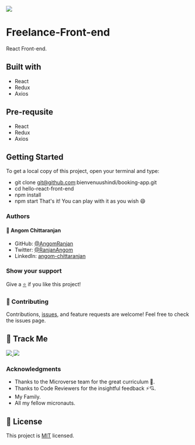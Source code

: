 [![](https://img.shields.io/badge/Micronaut-Angom%20Chittaranjan-blue)](https://github.com/AngomRanjan)

# Freelance-Front-end

React Front-end.

## Built with
  - React
  - Redux
  - Axios

## Pre-requsite
  - React
  - Redux
  - Axios

## Getting Started
 To get a local copy of this project, open your terminal and type:
  - git clone git@github.com:bienvenuushindi/booking-app.git
  - cd hello-react-front-end
  - npm install
  - npm start 
 That's it! You can play with it as you wish 😄
 
### Authors

#### 👤 Angom Chittaranjan

- GitHub: [@AngomRanjan](https://github.com/AngomRanjan)
- Twitter: [@RanjanAngom](https://twitter.com/RanjanAngom)
- LinkedIn: [angom-chittaranjan](https://linkedin.com/in/angom-chittaranjan)

### Show your support
Give a [⭐️](../../stargazers) if you like this project!

### 🤝 Contributing
Contributions, [issues](../../issues), and feature requests are welcome! Feel free to check the issues page.

## :footprints: Track Me

<a href="https://twitter.com/RanjanAngom?ref_src=twsrc%5Etfw" class="twitter-follow-button" data-show-count="false">
<img src="https://img.shields.io/badge/-@RanjanAngom-blue?style=flat&logo=twitter&logoColor=white">
</a>

<a class="github-button" href="https://github.com/AngomRanjan" aria-label="Follow @AngomRanjan on GitHub">
 <img src="https://img.shields.io/badge/-@AngomRanjan-green?style=flat&logo=github&logoColor=white">
</a>

### Acknowledgments

- Thanks to the Microverse team for the great curriculum 🙌.
- Thanks to Code Reviewers for the insightful feedback ⚡💘.
- My Family.
- All my fellow micronauts.

## 📝 License

This project is [MIT](LICENSE) licensed.
